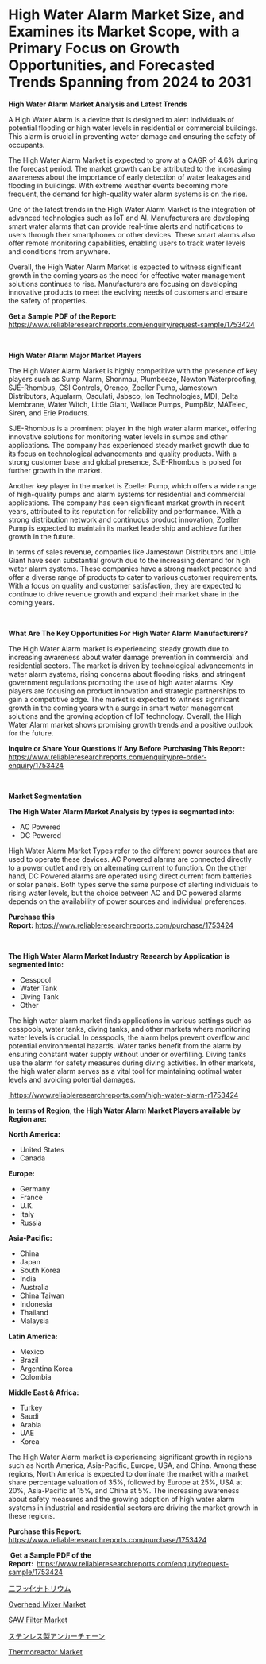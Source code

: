 <p><h1>High Water Alarm Market Size, and Examines its Market Scope, with a Primary Focus on Growth Opportunities, and Forecasted Trends Spanning from 2024 to 2031</h1></p><p><strong>High Water Alarm Market Analysis and Latest Trends</strong></p>
<p><p>A High Water Alarm is a device that is designed to alert individuals of potential flooding or high water levels in residential or commercial buildings. This alarm is crucial in preventing water damage and ensuring the safety of occupants.</p><p>The High Water Alarm Market is expected to grow at a CAGR of 4.6% during the forecast period. The market growth can be attributed to the increasing awareness about the importance of early detection of water leakages and flooding in buildings. With extreme weather events becoming more frequent, the demand for high-quality water alarm systems is on the rise.</p><p>One of the latest trends in the High Water Alarm Market is the integration of advanced technologies such as IoT and AI. Manufacturers are developing smart water alarms that can provide real-time alerts and notifications to users through their smartphones or other devices. These smart alarms also offer remote monitoring capabilities, enabling users to track water levels and conditions from anywhere.</p><p>Overall, the High Water Alarm Market is expected to witness significant growth in the coming years as the need for effective water management solutions continues to rise. Manufacturers are focusing on developing innovative products to meet the evolving needs of customers and ensure the safety of properties.</p></p>
<p><strong>Get a Sample PDF of the Report:&nbsp;</strong> <a href="https://www.reliableresearchreports.com/enquiry/request-sample/1753424">https://www.reliableresearchreports.com/enquiry/request-sample/1753424</a></p>
<p>&nbsp;</p>
<p><strong>High Water Alarm Major Market Players</strong></p>
<p><p>The High Water Alarm Market is highly competitive with the presence of key players such as Sump Alarm, Shonmau, Plumbeeze, Newton Waterproofing, SJE-Rhombus, CSI Controls, Orenco, Zoeller Pump, Jamestown Distributors, Aqualarm, Osculati, Jabsco, Ion Technologies, MDI, Delta Membrane, Water Witch, Little Giant, Wallace Pumps, PumpBiz, MATelec, Siren, and Erie Products. </p><p>SJE-Rhombus is a prominent player in the high water alarm market, offering innovative solutions for monitoring water levels in sumps and other applications. The company has experienced steady market growth due to its focus on technological advancements and quality products. With a strong customer base and global presence, SJE-Rhombus is poised for further growth in the market.</p><p>Another key player in the market is Zoeller Pump, which offers a wide range of high-quality pumps and alarm systems for residential and commercial applications. The company has seen significant market growth in recent years, attributed to its reputation for reliability and performance. With a strong distribution network and continuous product innovation, Zoeller Pump is expected to maintain its market leadership and achieve further growth in the future.</p><p>In terms of sales revenue, companies like Jamestown Distributors and Little Giant have seen substantial growth due to the increasing demand for high water alarm systems. These companies have a strong market presence and offer a diverse range of products to cater to various customer requirements. With a focus on quality and customer satisfaction, they are expected to continue to drive revenue growth and expand their market share in the coming years.</p></p>
<p>&nbsp;</p>
<p><strong>What Are The Key Opportunities For High Water Alarm Manufacturers?</strong></p>
<p><p>The High Water Alarm market is experiencing steady growth due to increasing awareness about water damage prevention in commercial and residential sectors. The market is driven by technological advancements in water alarm systems, rising concerns about flooding risks, and stringent government regulations promoting the use of high water alarms. Key players are focusing on product innovation and strategic partnerships to gain a competitive edge. The market is expected to witness significant growth in the coming years with a surge in smart water management solutions and the growing adoption of IoT technology. Overall, the High Water Alarm market shows promising growth trends and a positive outlook for the future.</p></p>
<p><strong>Inquire or Share Your Questions If Any Before Purchasing This Report:</strong> <a href="https://www.reliableresearchreports.com/enquiry/pre-order-enquiry/1753424">https://www.reliableresearchreports.com/enquiry/pre-order-enquiry/1753424</a></p>
<p>&nbsp;</p>
<p><strong>Market Segmentation</strong></p>
<p><strong>The High Water Alarm Market Analysis by types is segmented into:</strong></p>
<p><ul><li>AC Powered</li><li>DC Powered</li></ul></p>
<p><p>High Water Alarm Market Types refer to the different power sources that are used to operate these devices. AC Powered alarms are connected directly to a power outlet and rely on alternating current to function. On the other hand, DC Powered alarms are operated using direct current from batteries or solar panels. Both types serve the same purpose of alerting individuals to rising water levels, but the choice between AC and DC powered alarms depends on the availability of power sources and individual preferences.</p></p>
<p><strong>Purchase this Report:&nbsp;</strong><a href="https://www.reliableresearchreports.com/purchase/1753424">https://www.reliableresearchreports.com/purchase/1753424</a></p>
<p>&nbsp;</p>
<p><strong>The High Water Alarm Market Industry Research by Application is segmented into:</strong></p>
<p><ul><li>Cesspool</li><li>Water Tank</li><li>Diving Tank</li><li>Other</li></ul></p>
<p><p>The high water alarm market finds applications in various settings such as cesspools, water tanks, diving tanks, and other markets where monitoring water levels is crucial. In cesspools, the alarm helps prevent overflow and potential environmental hazards. Water tanks benefit from the alarm by ensuring constant water supply without under or overfilling. Diving tanks use the alarm for safety measures during diving activities. In other markets, the high water alarm serves as a vital tool for maintaining optimal water levels and avoiding potential damages.</p></p>
<p><a href="https://www.reliableresearchreports.com/high-water-alarm-r1753424">&nbsp;https://www.reliableresearchreports.com/high-water-alarm-r1753424</a></p>
<p><strong>In terms of Region, the High Water Alarm Market Players available by Region are:</strong></p>
<p>
    <p> <strong> North America: </strong>
        <ul>
            <li>United States</li>
            <li>Canada</li>
        </ul>
        </p> 
    <p> <strong> Europe: </strong>
        <ul>
            <li>Germany</li>
            <li>France</li>
            <li>U.K.</li>
            <li>Italy</li>
            <li>Russia</li>
        </ul>
        </p> 
    <p> <strong> Asia-Pacific: </strong>
        <ul>
            <li>China</li>
            <li>Japan</li>
            <li>South Korea</li>
            <li>India</li>
            <li>Australia</li>
            <li>China Taiwan</li>
            <li>Indonesia</li>
            <li>Thailand</li>
            <li>Malaysia</li>
        </ul>
        </p> 
    <p> <strong> Latin America: </strong>
        <ul>
            <li>Mexico</li>
            <li>Brazil</li>
            <li>Argentina Korea</li>
            <li>Colombia</li>
        </ul>
        </p> 
    <p> <strong> Middle East & Africa: </strong>
        <ul>
            <li>Turkey</li>
            <li>Saudi</li>
            <li>Arabia</li>
            <li>UAE</li>
            <li>Korea</li>
        </ul>
    </p>
    </p>
<p><p>The High Water Alarm market is experiencing significant growth in regions such as North America, Asia-Pacific, Europe, USA, and China. Among these regions, North America is expected to dominate the market with a market share percentage valuation of 35%, followed by Europe at 25%, USA at 20%, Asia-Pacific at 15%, and China at 5%. The increasing awareness about safety measures and the growing adoption of high water alarm systems in industrial and residential sectors are driving the market growth in these regions.</p></p>
<p><strong>Purchase this Report: </strong><a href="https://www.reliableresearchreports.com/purchase/1753424">https://www.reliableresearchreports.com/purchase/1753424</a></p>
<p>&nbsp;<strong>Get a Sample PDF of the Report:&nbsp;&nbsp;</strong><a href="https://www.reliableresearchreports.com/enquiry/request-sample/1753424">https://www.reliableresearchreports.com/enquiry/request-sample/1753424</a></p>
<p><strong></strong></p>
<p><p><a href="https://medium.com/@jackieshlerin98056/%E3%83%8A%E3%83%88%E3%83%AA%E3%82%A6%E3%83%A0%E3%83%93%E3%83%95%E3%83%AB%E3%82%AA%E3%83%AA%E3%83%89%E5%B8%82%E5%A0%B4%E3%83%AC%E3%83%9D%E3%83%BC%E3%83%88%E3%81%AF-%E3%81%93%E3%81%AE%E5%B8%82%E5%A0%B4%E3%81%AE%E6%9C%80%E6%96%B0%E3%81%AE%E3%83%88%E3%83%AC%E3%83%B3%E3%83%89%E3%81%A8%E6%88%90%E9%95%B7%E6%A9%9F%E4%BC%9A%E3%82%92%E6%98%8E%E3%82%89%E3%81%8B%E3%81%AB%E3%81%97%E3%81%BE%E3%81%97%E3%81%9F-91dd7ccc09a3">二フッ化ナトリウム</a></p><p><a href="https://github.com/dimitrishawkinswaynenp91rgz/Market-Research-Report-List-2/blob/main/overhead-mixer-market.md">Overhead Mixer Market</a></p><p><a href="https://www.linkedin.com/pulse/saw-filter-market-insights-cagr-trends-growth-strategies-bynce?trackingId=KJWfqq829rKrIBBUTNQllw%3D%3D">SAW Filter Market</a></p><p><a href="https://medium.com/@nicholasallan19/%E3%82%B9%E3%83%86%E3%83%B3%E3%83%AC%E3%82%B9%E9%8B%BC%E3%82%A2%E3%83%B3%E3%82%AB%E3%83%BC%E3%83%81%E3%82%A7%E3%83%BC%E3%83%B3%E3%81%AE%E5%B8%82%E5%A0%B4%E3%82%B7%E3%82%A7%E3%82%A2%E3%81%AE%E9%80%B2%E5%8C%96%E3%81%A8%E5%B8%82%E5%A0%B4%E6%88%90%E9%95%B7%E3%83%88%E3%83%AC%E3%83%B3%E3%83%89-2024%E5%B9%B4%E3%81%8B%E3%82%892031%E5%B9%B4%E3%81%BE%E3%81%A7-3b76c5b90d87">ステンレス製アンカーチェーン</a></p><p><a href="https://github.com/changoleonlaverguenzanoexiste/Market-Research-Report-List-2/blob/main/thermoreactor-market.md">Thermoreactor Market</a></p></p>